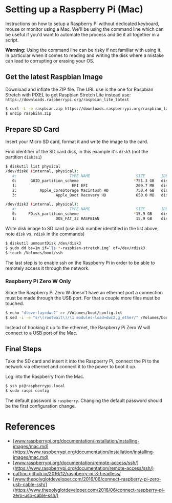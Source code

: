 # Setting up a Raspberry Pi (Mac)
Instructions on how to setup a Raspberry Pi without dedicated keyboard, mouse or monitor using a Mac. We'll be using the command line which can be useful if you'd want to automate the process and tie it all together in a script.

**Warning:** Using the command line can be risky if not familiar with using it. In particular when it comes to reading and writing the disk where a mistake can lead to corrupting or erasing your OS.

## Get the latest Raspbian Image
Download and inflate the ZIP file. The URL use is the one for Raspbian Stretch with PIXEL to get Raspbian Stretch Lite instead use: `https://downloads.raspberrypi.org/raspbian_lite_latest`
```bash
$ curl -L -o raspbian.zip https://downloads.raspberrypi.org/raspbian_latest
$ unzip raspbian.zip
```

## Prepare SD Card
Insert your Micro SD card, format it and write the image to the card.

Find identifier of the SD card disk, in this example it's `disk3` (not the partition `disk3s1`)
```bash
$ diskutil list physical
/dev/disk0 (internal, physical):
   #:                       TYPE NAME                    SIZE       IDENTIFIER
   0:      GUID_partition_scheme                        *751.3 GB   disk0
   1:                        EFI EFI                     209.7 MB   disk0s1
   2:          Apple_CoreStorage Macintosh HD            750.4 GB   disk0s2
   3:                 Apple_Boot Recovery HD             650.0 MB   disk0s3

/dev/disk3 (internal, physical):
   #:                       TYPE NAME                    SIZE       IDENTIFIER
   0:     FDisk_partition_scheme                        *15.9 GB    disk3
   1:                 DOS_FAT_32 RASPBIAN                15.9 GB    disk3s1
```
Write disk image to SD card (use disk number identified in the list above, note `disk` vs. `rdisk` in the commands)
```bash
$ diskutil unmountDisk /dev/disk3
$ sudo dd bs=1m if=`ls *-raspbian-stretch.img` of=/dev/rdisk3
$ touch /Volumes/boot/ssh
```
The last step is to enable ssh on the Raspberry Pi in order to be able to remotely access it through the network.

### Raspberry Pi Zero W Only
Since the Raspberry Pi Zero W doesn't have an ethernet port a connection must be made through the USB port. For that a couple more files must be touched.
```bash
$ echo "dtoverlay=dwc2" >> /Volumes/boot/config.txt
$ sed -i -e "s/\(rootwait\)/\1 modules-load=dwc2,g_ether/" /Volumes/boot/cmdline.txt
```
Instead of hooking it up to the ethernet, the Raspberry Pi Zero W will connect to a USB port of the Mac.

## Final Steps
Take the SD card and insert it into the Raspberry Pi, connect the Pi to the network via ethernet and connect it to the power to boot it up.

Log into the Raspberry from the Mac.
```bash
$ ssh pi@raspberrypi.local
$ sudo raspi-config
```
The default password is `raspberry`. Changing the default password should be the first configuration change. 

# References
* [www.raspberrypi.org/documentation/installation/installing-images/mac.md](https://www.raspberrypi.org/documentation/installation/installing-images/mac.md)
* [www.raspberrypi.org/documentation/remote-access/ssh/](https://www.raspberrypi.org/documentation/remote-access/ssh/)
* [caffinc.github.io/2016/12/raspberry-pi-3-headless/](https://caffinc.github.io/2016/12/raspberry-pi-3-headless/)
* [www.thepolyglotdeveloper.com/2016/06/connect-raspberry-pi-zero-usb-cable-ssh/](https://www.thepolyglotdeveloper.com/2016/06/connect-raspberry-pi-zero-usb-cable-ssh/)
